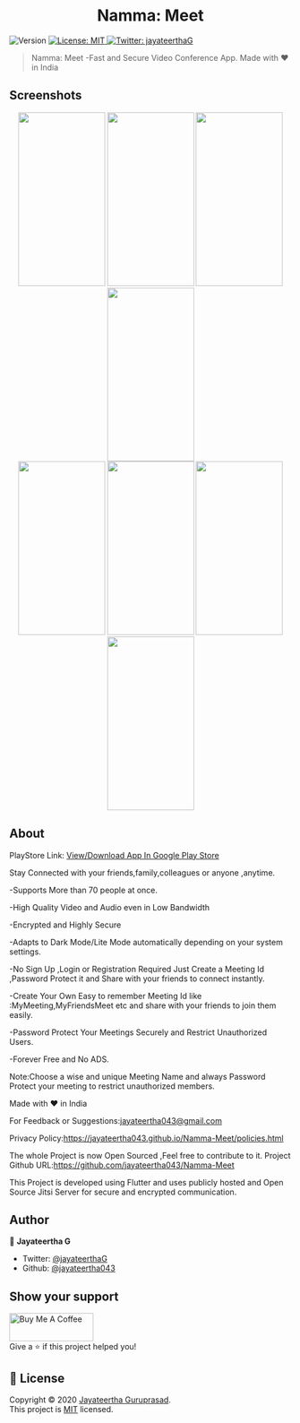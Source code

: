 <h1 align="center">Namma: Meet</h1>
<p>
  <img alt="Version" src="https://img.shields.io/badge/version-1.0.0-blue.svg?cacheSeconds=2592000" />
  <a href="https://github.com/jayateertha043/Namma-Meet/blob/master/LICENCE.txt" target="_blank">
    <img alt="License: MIT" src="https://img.shields.io/badge/License-MIT-yellow.svg" />
  </a>
  <a href="https://twitter.com/jayateerthaG" target="_blank">
    <img alt="Twitter: jayateerthaG" src="https://img.shields.io/twitter/follow/jayateerthaG.svg?style=social" />
  </a>
</p>

>Namma: Meet -Fast and Secure Video Conference App. Made with ♥ in India

## Screenshots

<p float="left" align="middle">
<img src="https://github.com/jayateertha043/Namma-Meet/blob/master/screenshots/Image 1.jpeg" height=310 width=155>
<img src="https://github.com/jayateertha043/Namma-Meet/blob/master/screenshots/Image 2.jpeg" height=310 width=155>
<img src="https://github.com/jayateertha043/Namma-Meet/blob/master/screenshots/Image 3.jpeg" height=310 width=155>
<img src="https://github.com/jayateertha043/Namma-Meet/blob/master/screenshots/Image 4.jpeg" height=310 width=155>
</br>
<img src="https://github.com/jayateertha043/Namma-Meet/blob/master/screenshots/Image 5.jpeg" height=310 width=155>
<img src="https://github.com/jayateertha043/Namma-Meet/blob/master/screenshots/Image 6.jpeg" height=310 width=155>
<img src="https://github.com/jayateertha043/Namma-Meet/blob/master/screenshots/Image 7.jpeg" height=310 width=155>
<img src="https://github.com/jayateertha043/Namma-Meet/blob/master/screenshots/Image 8.jpeg" height=310 width=155>
</p>

## About 

PlayStore Link: <a href="https://play.google.com/store/apps/details?id=com.japps.nammameet" target="_blank">View/Download App In Google Play Store</a>

Stay Connected with your friends,family,colleagues or anyone ,anytime.

-Supports More than 70 people at once.

-High Quality Video and Audio even in Low Bandwidth

-Encrypted and Highly Secure

-Adapts to Dark Mode/Lite Mode automatically depending on your system settings.

-No Sign Up ,Login or Registration Required Just Create a Meeting Id ,Password Protect
it and Share with your friends to connect instantly.

-Create Your Own Easy to remember Meeting Id like :MyMeeting,MyFriendsMeet etc and
share with your friends to join them easily.

-Password Protect Your Meetings Securely and Restrict Unauthorized Users.

-Forever Free and No ADS.


Note:Choose a wise and unique Meeting Name and always Password Protect your meeting to restrict unauthorized members.



Made with ♥ in India





For Feedback or Suggestions:jayateertha043@gmail.com

Privacy Policy:https://jayateertha043.github.io/Namma-Meet/policies.html

The whole Project is now Open Sourced ,Feel free to contribute to it.
Project Github URL:https://github.com/jayateertha043/Namma-Meet

This Project is developed using Flutter and uses publicly hosted and Open Source Jitsi Server for secure and encrypted communication.

## Author

👤 **Jayateertha G**

* Twitter: [@jayateerthaG](https://twitter.com/jayateerthaG)
* Github: [@jayateertha043](https://github.com/jayateertha043)

## Show your support
<a href="https://www.buymeacoffee.com/en3EoKG7j" target="_blank"><img src="https://cdn.buymeacoffee.com/buttons/default-orange.png" alt="Buy Me A Coffee" height="50px" width="150px" ></a><br />
Give a ⭐️ if this project helped you!


## 📝 License

Copyright © 2020 [Jayateertha Guruprasad](https://github.com/jayateerthaa043).<br />
This project is [MIT](https://github.com/jayateertha043/Namma-Meet/blob/master/LICENCE.txt) licensed.